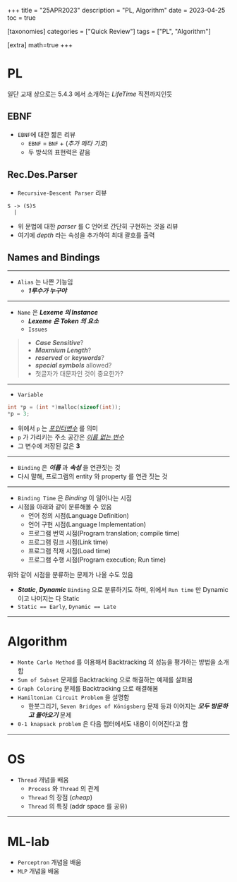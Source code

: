 +++
title = "25APR2023"
description = "PL, Algorithm"
date = 2023-04-25
toc = true

[taxonomies]
categories = ["Quick Review"]
tags = ["PL", "Algorithm"]

[extra]
math=true
+++

# PL
일단 교재 상으로는 5.4.3 에서 소개하는 *LifeTime* 직전까지인듯
## EBNF 
- `EBNF`에 대한 짧은 리뷰
  - `EBNF` = `BNF` + (*추가 메타 기호*)
  - 두 방식의 표현력은 같음

## Rec.Des.Parser
- `Recursive-Descent Parser` 리뷰
```
S -> (S)S
  |  
```
- 위 문법에 대한 *parser* 를 C 언어로 간단히 구현하는 것을 리뷰
- 여기에 *depth* 라는 속성을 추가하여 최대 괄호를 출력

## Names and Bindings
---
- `Alias` 는 <txtred>나쁜 기능</txtred>임
  - ***1루수가 누구야***
---
- `Name` 은 ***Lexeme 의 Instance***
  - ***Lexeme 은 Token 의 요소***
  - `Issues`
> - ***Case Sensitive***?
> - ***Maxmium Length***?
> - ***reserved*** or ***keywords***?
> - ***special symbols*** allowed?
> - 첫글자가 대문자인 것이 중요한가?
---
- `Variable`
```c
int *p = (int *)malloc(sizeof(int));
*p = 3;
```
- 위에서 `p` 는 <u>*포인터변수*</u> 를 의미
- `p` 가 가리키는 주소 공간은 <u>*이름 없는 변수*</u>
- 그 변수에 저장된 값은 **3**
---
- `Binding` 은 ***이름*** 과 ***속성*** 을 연관짓는 것
- 다시 말해, 프로그램의 entity 와 property 를 연관 짓는 것
---
- `Binding Time` 은 *Binding* 이 일어나는 시점
- 시점을 아래와 같이 분류해볼 수 있음
  - 언어 정의 시점(Language Definition)
  - 언어 구현 시점(Language Implementation)
  - 프로그램 번역 시점(Program translation; compile time)
  - 프로그램 링크 시점(Link time)
  - 프로그램 적재 시점(Load time)
  - 프로그램 수행 시점(Program execution; Run time)

<txtred>위와 같이 시점을 분류하는 문제가 나올 수도 있음</txtred>

- ***Static***, ***Dynamic*** `Binding` 으로 분류하기도 하며, 위에서 `Run time` 만 Dynamic 이고 나머지는 다 Static
- `Static == Early`, `Dynamic == Late`

---

# Algorithm
- `Monte Carlo Method` 를 이용해서 Backtracking 의 성능을 평가하는 방법을 소개함
- `Sum of Subset` 문제를 Backtracking 으로 해결하는 예제를 살펴봄
- `Graph Coloring` 문제를 Backtracking 으로 해결해봄
- `Hamiltonian Circuit Problem` 을 설명함
  - 한붓그리기, `Seven Bridges of Königsberg` 문제 등과 이어지는 ***모두 방문하고 돌아오기*** 문제
- `0-1 knapsack problem` 은 다음 챕터에서도 내용이 이어진다고 함

---

# OS
- `Thread` 개념을 배움
  - `Process` 와 `Thread` 의 관계
  - `Thread` 의 장점 (*cheap*)
  - `Thread` 의 특징 (addr space 를 공유)

---

# ML-lab
- `Perceptron` 개념을 배움
- `MLP` 개념을 배움
